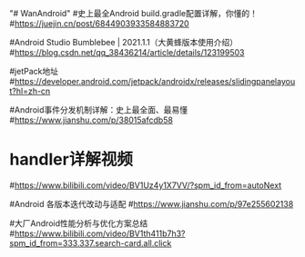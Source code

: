 "# WanAndroid"
#史上最全Android build.gradle配置详解，你懂的！
#https://juejin.cn/post/6844903933584883720

#Android Studio Bumblebee | 2021.1.1（大黄蜂版本使用介绍）
#https://blog.csdn.net/qq_38436214/article/details/123199503

#jetPack地址
#https://developer.android.com/jetpack/androidx/releases/slidingpanelayout?hl=zh-cn

#Android事件分发机制详解：史上最全面、最易懂
#https://www.jianshu.com/p/38015afcdb58

# handler详解视频
#https://www.bilibili.com/video/BV1Uz4y1X7VV/?spm_id_from=autoNext

#Android 各版本迭代改动与适配
#https://www.jianshu.com/p/97e255602138

#大厂Android性能分析与优化方案总结
#https://www.bilibili.com/video/BV1th411b7h3?spm_id_from=333.337.search-card.all.click